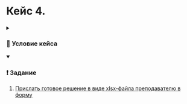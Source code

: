 # Кейс 4.

<details>
  <summary><h3>📖 Условие кейса</h3></summary>

</details>

<details open> 
  <summary><h3>❗ Задание</h3></summary>

  1. [Прислать готовое решение в виде xlsx-файла преподавателю в форму]()

</details>
